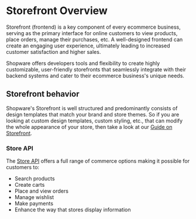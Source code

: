 # Storefront Overview

Storefront (frontend) is a key component of every ecommerce business, serving as the primary interface for online customers to view products, place orders, manage their purchases, etc. A well-designed frontend can create an engaging user experience, ultimately leading to increased customer satisfaction and higher sales.

Shopware offers developers tools and flexibility to create highly customizable, user-friendly storefronts that seamlessly integrate with their backend systems and cater to their ecommerce business's unique needs.

## Storefront behavior

Shopware's Storefront is well structured and predominantly consists of design templates that match your brand and store themes. So if you are looking at custom design templates, custom styling, etc., that can modify the whole appearance of your store, then take a look at our [Guide on Storefront](/docs/guides/plugins/apps/storefront).

### Store API

The [Store API](/docs/concepts/api/store-api) offers a full range of commerce options making it possible for customers to:

* Search products
* Create carts
* Place and view orders
* Manage wishlist
* Make payments
* Enhance the way that stores display information

